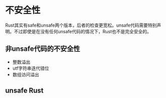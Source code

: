 # 不安全性

Rust其实有safe和unsafe两个版本，后者的检查更宽松。unsafe代码需要特别声明。不过即使是在没有任何unsafe代码的情况下，Rust也不是完全安全的。

## 非unsafe代码的不安全性

- 整数溢出
- utf字符串迭代错位
- 数组访问溢出

## unsafe Rust

